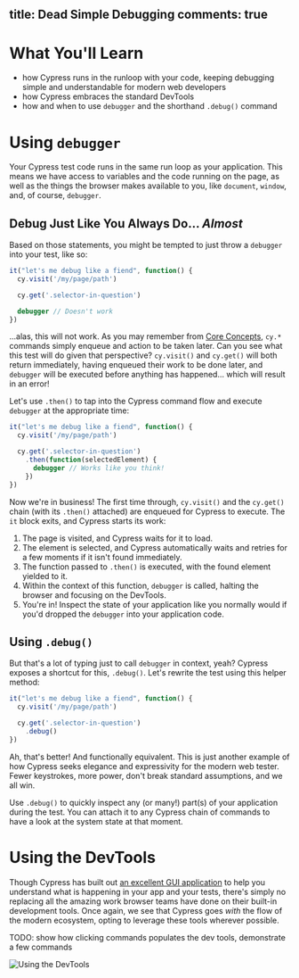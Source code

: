 title: Dead Simple Debugging
comments: true
---

# What You'll Learn

- how Cypress runs in the runloop with your code, keeping debugging simple and understandable for modern web developers
- how Cypress embraces the standard DevTools
- how and when to use `debugger` and the shorthand `.debug()` command

# Using `debugger`

Your Cypress test code runs in the same run loop as your application. This means we have access to variables and the code running on the page, as well as the things the browser makes available to you, like `document`, `window`, and, of course, `debugger`.

## Debug Just Like You Always Do... _Almost_

Based on those statements, you might be tempted to just throw a `debugger` into your test, like so:

```js
it("let's me debug like a fiend", function() {
  cy.visit('/my/page/path')

  cy.get('.selector-in-question')

  debugger // Doesn't work
})
```

...alas, this will not work. As you may remember from [Core Concepts](/guides/cypress-basics/core-concepts.html), `cy.*` commands simply enqueue and action to be taken later. Can you see what this test will do given that perspective? `cy.visit()` and `cy.get()` will both return immediately, having enqueued their work to be done later, and `debugger` will be executed before anything has happened... which will result in an error!

Let's use `.then()` to tap into the Cypress command flow and execute `debugger` at the appropriate time:

```js
it("let's me debug like a fiend", function() {
  cy.visit('/my/page/path')

  cy.get('.selector-in-question')
    .then(function(selectedElement) {
      debugger // Works like you think!
    })
})
```

Now we're in business! The first time through, `cy.visit()` and the `cy.get()` chain (with its `.then()` attached) are enqueued for Cypress to execute. The `it` block exits, and Cypress starts its work:

1. The page is visited, and Cypress waits for it to load.
2. The element is selected, and Cypress automatically waits and retries for a few moments if it isn't found immediately.
3. The function passed to `.then()` is executed, with the found element yielded to it.
4. Within the context of this function, `debugger` is called, halting the browser and focusing on the DevTools.
5. You're in! Inspect the state of your application like you normally would if you'd dropped the `debugger` into your application code.

## Using `.debug()`

But that's a lot of typing just to call `debugger` in context, yeah? Cypress exposes a shortcut for this, `.debug()`. Let's rewrite the test using this helper method:

```js
it("let's me debug like a fiend", function() {
  cy.visit('/my/page/path')

  cy.get('.selector-in-question')
    .debug()
})
```

Ah, that's better! And functionally equivalent. This is just another example of how Cypress seeks elegance and expressivity for the modern web tester. Fewer keystrokes, more power, don't break standard assumptions, and we all win.

Use `.debug()` to quickly inspect any (or many!) part(s) of your application during the test. You can attach it to any Cypress chain of commands to have a look at the system state at that moment.

# Using the DevTools

Though Cypress has built out [an excellent GUI application](/guides/cypress-basics/overview-of-the-gui-tool.html) to help you understand what is happening in your app and your tests, there's simply no replacing all the amazing work browser teams have done on their built-in development tools. Once again, we see that Cypress goes _with_ the flow of the modern ecosystem, opting to leverage these tools wherever possible.

TODO: show how clicking commands populates the dev tools, demonstrate a few commands

![Using the DevTools](http://placehold.it/1920x1080)
